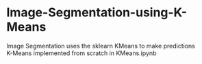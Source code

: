 # Image-Segmentation-using-K-Means
Image Segmentation uses the sklearn KMeans to make predictions <br>
K-Means implemented from scratch in KMeans.ipynb <br>
